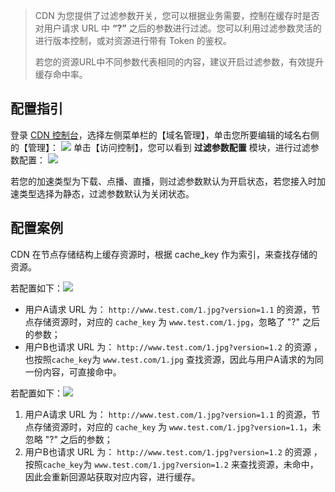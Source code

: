 > CDN 为您提供了过滤参数开关，您可以根据业务需要，控制在缓存时是否对用户请求 URL 中 **“?”** 之后的参数进行过滤。您可以利用过滤参数灵活的进行版本控制，或对资源进行带有 Token 的鉴权。
>
> 若您的资源URL中不同参数代表相同的内容，建议开启过滤参数，有效提升缓存命中率。

## 配置指引

登录 [CDN 控制台](http://console.tce.fsphere.cn/cdn)，选择左侧菜单栏的【域名管理】，单击您所要编辑的域名右侧的【管理】：
![](http://imgcache.tcecqpoc.fsphere.cn/image/mc.qcloudimg.com/static/img/1f2cb594cd614b62b589cb20a20ed362/basic-config-1.png)
单击【访问控制】，您可以看到 **过滤参数配置** 模块，进行过滤参数配置：
![](http://imgcache.tcecqpoc.fsphere.cn/image/mc.qcloudimg.com/static/img/36458e18a76aadf2ea13971f15ea66fe/fullurl-config-1.png)

若您的加速类型为下载、点播、直播，则过滤参数默认为开启状态，若您接入时加速类型选择为静态，过滤参数默认为关闭状态。

## 配置案例

CDN 在节点存储结构上缓存资源时，根据 cache_key 作为索引，来查找存储的资源。

若配置如下：![](http://imgcache.tcecqpoc.fsphere.cn/image/mc.qcloudimg.com/static/img/6ffc4c8aa3c4aa1c26855f23b138bc0a/fullurl-config-2.png)

+ 用户A请求 URL 为： ```http://www.test.com/1.jpg?version=1.1``` 的资源，节点存储资源时，对应的 ```cache_key``` 为 ```www.test.com/1.jpg```，忽略了 "?" 之后的参数；
+ 用户B也请求 URL 为： ```http://www.test.com/1.jpg?version=1.2``` 的资源 ，也按照```cache_key```为 ```www.test.com/1.jpg``` 查找资源，因此与用户A请求的为同一份内容，可直接命中。

若配置如下：![](http://imgcache.tcecqpoc.fsphere.cn/image/mc.qcloudimg.com/static/img/36458e18a76aadf2ea13971f15ea66fe/fullurl-config-1.png)

1. 用户A请求 URL 为： ```http://www.test.com/1.jpg?version=1.1``` 的资源，节点存储资源时，对应的 ```cache_key``` 为 ```www.test.com/1.jpg?version=1.1```，未忽略 "?" 之后的参数；
2. 用户B也请求 URL 为： ```http://www.test.com/1.jpg?version=1.2``` 的资源 ，按照```cache_key```为 ```www.test.com/1.jpg?version=1.2``` 来查找资源，未命中，因此会重新回源站获取对应内容，进行缓存。